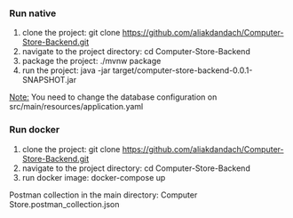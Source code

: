 ### Run native
1. clone the project: git clone https://github.com/aliakdandach/Computer-Store-Backend.git
2. navigate to the project directory: cd Computer-Store-Backend
3. package the project: ./mvnw package
4. run the project: java -jar target/computer-store-backend-0.0.1-SNAPSHOT.jar

<u>Note:</u> You need to change the database configuration on src/main/resources/application.yaml

### Run docker
1. clone the project: git clone  https://github.com/aliakdandach/Computer-Store-Backend.git
2. navigate to the project directory: cd Computer-Store-Backend
3. run docker image: docker-compose up

Postman collection in the main directory: Computer Store.postman_collection.json
